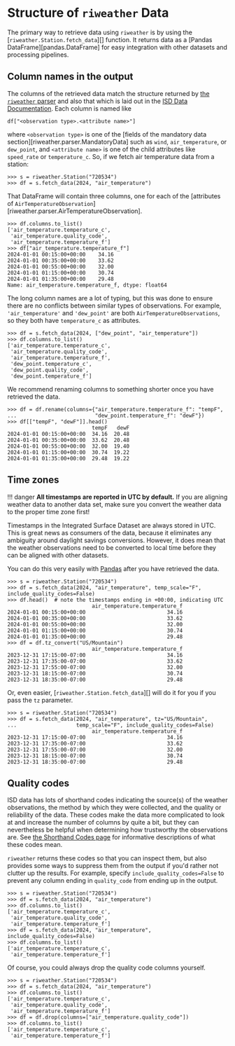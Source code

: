 # Structure of `riweather` Data

The primary way to retrieve data using `riweather` is by using the [`riweather.Station.fetch_data`][] function. It 
returns data as a [Pandas DataFrame][pandas.DataFrame] for easy integration with other datasets and processing 
pipelines.

## Column names in the output

The columns of the retrieved data match the structure returned by 
[the `riweather` parser](integrated_surface_dataset.md#data-contents) and also that which is laid out in the 
[ISD Data Documentation](https://www.ncei.noaa.gov/pub/data/noaa/isd-format-document.pdf). Each column is named like

```text
df["<observation type>.<attribute name>"]
```

where `<observation type>` is one of the [fields of the mandatory data section][riweather.parser.MandatoryData] such as
`wind`, `air_temperature`, or `dew_point`, and `<attribute name>` is one of the child attributes like `speed_rate` or
`temperature_c`. So, if we fetch air temperature data from a station:

```pycon
>>> s = riweather.Station("720534")
>>> df = s.fetch_data(2024, "air_temperature")
```

That DataFrame will contain three columns, one for each of the 
[attributes of `AirTemperatureObservation`][riweather.parser.AirTemperatureObservation].

```pycon
>>> df.columns.to_list()
['air_temperature.temperature_c',
 'air_temperature.quality_code',
 'air_temperature.temperature_f']
>>> df["air_temperature.temperature_f"]
2024-01-01 00:15:00+00:00    34.16
2024-01-01 00:35:00+00:00    33.62
2024-01-01 00:55:00+00:00    32.00
2024-01-01 01:15:00+00:00    30.74
2024-01-01 01:35:00+00:00    29.48
Name: air_temperature.temperature_f, dtype: float64
```

The long column names are a lot of typing, but this was done to ensure there are no conflicts between similar types of 
observations. For example, `'air_temperature'` and `'dew_point'` are both `AirTemperatureObservations`, so they both 
have `temperature_c` as attributes.

```pycon
>>> df = s.fetch_data(2024, ["dew_point", "air_temperature"])
>>> df.columns.to_list()
['air_temperature.temperature_c',
 'air_temperature.quality_code',
 'air_temperature.temperature_f',
 'dew_point.temperature_c',
 'dew_point.quality_code',
 'dew_point.temperature_f']
```

We recommend renaming columns to something shorter once you have retrieved the data.

```pycon
>>> df = df.rename(columns={"air_temperature.temperature_f": "tempF", 
...                         "dew_point.temperature_f": "dewF"})
>>> df[["tempF", "dewF"]].head()
                           tempF   dewF
2024-01-01 00:15:00+00:00  34.16  20.48
2024-01-01 00:35:00+00:00  33.62  20.48
2024-01-01 00:55:00+00:00  32.00  19.40
2024-01-01 01:15:00+00:00  30.74  19.22
2024-01-01 01:35:00+00:00  29.48  19.22
```

## Time zones

!!! danger
    **All timestamps are reported in UTC by default.** If you are aligning weather data to another data set, make sure 
    you convert the weather data to the proper time zone first!

Timestamps in the Integrated Surface Dataset are always stored in UTC. This is great news as consumers of the data, 
because it eliminates any ambiguity around daylight savings conversions. However, it does mean that the weather 
observations need to be converted to local time before they can be aligned with other datasets.

You can do this very easily with [Pandas](https://pandas.pydata.org/docs/user_guide/timeseries.html#working-with-time-zones)
after you have retrieved the data.

```pycon
>>> s = riweather.Station("720534")
>>> df = s.fetch_data(2024, "air_temperature", temp_scale="F", include_quality_codes=False)
>>> df.head()  # note the timestamps ending in +00:00, indicating UTC
                           air_temperature.temperature_f
2024-01-01 00:15:00+00:00                          34.16
2024-01-01 00:35:00+00:00                          33.62
2024-01-01 00:55:00+00:00                          32.00
2024-01-01 01:15:00+00:00                          30.74
2024-01-01 01:35:00+00:00                          29.48
>>> df = df.tz_convert("US/Mountain")
                           air_temperature.temperature_f
2023-12-31 17:15:00-07:00                          34.16
2023-12-31 17:35:00-07:00                          33.62
2023-12-31 17:55:00-07:00                          32.00
2023-12-31 18:15:00-07:00                          30.74
2023-12-31 18:35:00-07:00                          29.48
```

Or, even easier, [`riweather.Station.fetch_data`][] will do it for you if you pass the `tz` parameter.

```pycon
>>> s = riweather.Station("720534")
>>> df = s.fetch_data(2024, "air_temperature", tz="US/Mountain",
...                   temp_scale="F", include_quality_codes=False)
                           air_temperature.temperature_f
2023-12-31 17:15:00-07:00                          34.16
2023-12-31 17:35:00-07:00                          33.62
2023-12-31 17:55:00-07:00                          32.00
2023-12-31 18:15:00-07:00                          30.74
2023-12-31 18:35:00-07:00                          29.48
```

## Quality codes

ISD data has lots of shorthand codes indicating the source(s) of the weather observations, the method by which they 
were collected, and the quality or reliability of the data. These codes make the data more complicated to look at 
and increase the number of columns by quite a bit, but they can nevertheless be helpful when determining how 
trustworthy the observations are. See [the Shorthand Codes page](shorthand_codes.md) for informative descriptions of 
what these codes mean. 

`riweather` returns these codes so that you can inspect them, but also provides some ways to suppress them from the 
output if you'd rather not clutter up the results. For example, specify `include_quality_codes=False` to prevent any 
column ending in `quality_code` from ending up in the output. 

```pycon
>>> s = riweather.Station("720534")
>>> df = s.fetch_data(2024, "air_temperature")
>>> df.columns.to_list()
['air_temperature.temperature_c',
 'air_temperature.quality_code',
 'air_temperature.temperature_f']
>>> df = s.fetch_data(2024, "air_temperature", include_quality_codes=False)
>>> df.columns.to_list()
['air_temperature.temperature_c',
 'air_temperature.temperature_f']
```

Of course, you could always drop the quality code columns yourself.

```pycon
>>> s = riweather.Station("720534")
>>> df = s.fetch_data(2024, "air_temperature")
>>> df.columns.to_list()
['air_temperature.temperature_c',
 'air_temperature.quality_code',
 'air_temperature.temperature_f']
>>> df = df.drop(columns=["air_temperature.quality_code"])
>>> df.columns.to_list()
['air_temperature.temperature_c',
 'air_temperature.temperature_f']
```

